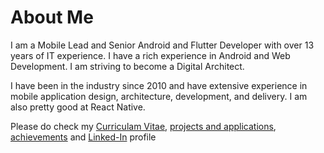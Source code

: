 # About Me

I am a Mobile Lead and Senior Android and Flutter Developer with over 13 years of IT experience. I have a rich experience in Android and Web Development. I am striving to become a Digital Architect.

I have been in the industry since 2010 and have extensive experience in mobile application design, architecture, development, and delivery. I am also pretty good at React Native.

Please do check my <a href="https://github.com/sush562/sush562/blob/master/Curriculum%20Vitae/Sushant_Singh_Resume.pdf">Curriculam Vitae</a>, <a href="https://sush562.github.io/sush562/projects">projects and applications</a>, <a href="https://github.com/sush562/sush562/tree/main/Achievements">achievements</a> and <a href="https://www.linkedin.com/in/sushantsingh89/">Linked-In</a> profile
